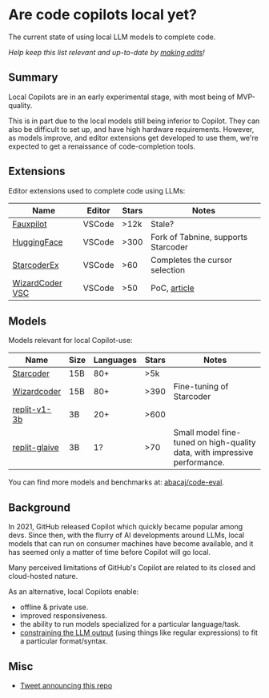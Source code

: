 # Are code copilots local yet?

The current state of using local LLM models to complete code.

*Help keep this list relevant and up-to-date by [making edits](https://github.com/ErikBjare/are-copilots-local-yet/edit/master/README.md)!*


## Summary

Local Copilots are in an early experimental stage, with most being of MVP-quality.

This is in part due to the local models still being inferior to Copilot. They can also be difficult to set up, and have high hardware requirements. However, as models improve, and editor extensions get developed to use them, we're expected to get a renaissance of code-completion tools.


## Extensions

Editor extensions used to complete code using LLMs:

| Name        | Editor | Stars | Notes   |
|-------------|--------|-------|---------|
| [Fauxpilot][fauxpilot]   | VSCode | >12k  | Stale?  |
| [HuggingFace][hf-vscode] | VSCode | >300  | Fork of Tabnine, supports Starcoder |
| [StarcoderEx][sc-ex] | VSCode | >60   | Completes the cursor selection |
| [WizardCoder VSC][wc-vsc] | VSCode | >50   | PoC, [article][wc-vsc-blog] |

[fauxpilot]: https://github.com/fauxpilot/fauxpilot
[hf-vscode]: https://github.com/huggingface/huggingface-vscode
[sc-ex]: https://github.com/Lisoveliy/StarCoderEx
[wc-vsc]: https://github.com/mzbac/wizardCoder-vsc
[wc-vsc-blog]: https://medium.com/@anchen.li/build-your-own-copliot-using-open-source-llm-ff9da556cb09

## Models

Models relevant for local Copilot-use:

| Name        | Size | Languages | Stars | Notes |
|-------------|------|-----------|-------|-------|
| [Starcoder][starcoder]   | 15B | 80+        | >5k   |       |
| [Wizardcoder][wc-v1] | 15B | 80+        | >390  | Fine-tuning of Starcoder |
| [replit-v1-3b][replit-v1] | 3B | 20+        | >600  |       |
| [replit-glaive][replit-glaive] | 3B | 1?        | >70   | Small model fine-tuned on high-quality data, with impressive performance. |

You can find more models and benchmarks at: [abacaj/code-eval][code-eval].

[starcoder]: https://github.com/bigcode-project/starcoder
[wc-v1]: https://huggingface.co/WizardLM/WizardCoder-15B-V1.0
[replit-v1]: https://huggingface.co/replit/replit-code-v1-3b
[replit-glaive]: https://huggingface.co/sahil2801/replit-code-instruct-glaive
[code-eval]:https://github.com/abacaj/code-eval

## Background

In 2021, GitHub released Copilot which quickly became popular among devs. Since then, with the flurry of AI developments around LLMs, local models that can run on consumer machines have become available, and it has seemed only a matter of time before Copilot will go local.

Many perceived limitations of GitHub's Copilot are related to its closed and cloud-hosted nature. 

As an alternative, local Copilots enable:

- offline & private use.
- improved responsiveness.
- the ability to run models specialized for a particular language/task.
- [constraining the LLM output](https://twitter.com/ErikBjare/status/1656731582001020928) (using things like regular expressions) to fit a particular format/syntax.

## Misc

 - [Tweet announcing this repo](https://twitter.com/ErikBjare/status/1681616666600394753)
